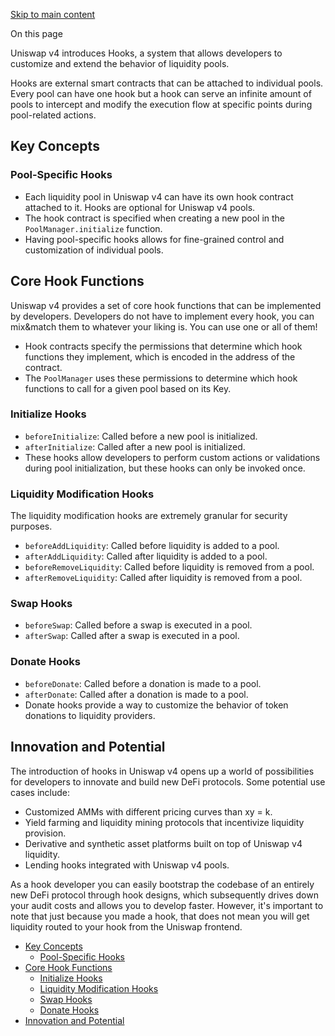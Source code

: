 [Skip to main content](https://docs.uniswap.org/contracts/v4/concepts/hooks#)

On this page

Uniswap v4 introduces Hooks, a system that allows developers to customize and extend the behavior of liquidity pools.

Hooks are external smart contracts that can be attached to individual pools. Every pool can have one hook but a hook can serve an infinite amount of pools to intercept and modify the execution flow at specific points during pool-related actions.

## Key Concepts [​](https://docs.uniswap.org/contracts/v4/concepts/hooks\#key-concepts "Direct link to heading")

### Pool-Specific Hooks [​](https://docs.uniswap.org/contracts/v4/concepts/hooks\#pool-specific-hooks "Direct link to heading")

- Each liquidity pool in Uniswap v4 can have its own hook contract attached to it. Hooks are optional for Uniswap v4 pools.
- The hook contract is specified when creating a new pool in the `PoolManager.initialize` function.
- Having pool-specific hooks allows for fine-grained control and customization of individual pools.

## Core Hook Functions [​](https://docs.uniswap.org/contracts/v4/concepts/hooks\#core-hook-functions "Direct link to heading")

Uniswap v4 provides a set of core hook functions that can be implemented by developers. Developers do not have to implement every hook, you can mix&match them to whatever your liking is. You can use one or all of them!

- Hook contracts specify the permissions that determine which hook functions they implement, which is encoded in the address of the contract.
- The `PoolManager` uses these permissions to determine which hook functions to call for a given pool based on its Key.

### Initialize Hooks [​](https://docs.uniswap.org/contracts/v4/concepts/hooks\#initialize-hooks "Direct link to heading")

- `beforeInitialize`: Called before a new pool is initialized.
- `afterInitialize`: Called after a new pool is initialized.
- These hooks allow developers to perform custom actions or validations during pool initialization, but these hooks can only be invoked once.

### Liquidity Modification Hooks [​](https://docs.uniswap.org/contracts/v4/concepts/hooks\#liquidity-modification-hooks "Direct link to heading")

The liquidity modification hooks are extremely granular for security purposes.

- `beforeAddLiquidity`: Called before liquidity is added to a pool.
- `afterAddLiquidity`: Called after liquidity is added to a pool.
- `beforeRemoveLiquidity`: Called before liquidity is removed from a pool.
- `afterRemoveLiquidity`: Called after liquidity is removed from a pool.

### Swap Hooks [​](https://docs.uniswap.org/contracts/v4/concepts/hooks\#swap-hooks "Direct link to heading")

- `beforeSwap`: Called before a swap is executed in a pool.
- `afterSwap`: Called after a swap is executed in a pool.

### Donate Hooks [​](https://docs.uniswap.org/contracts/v4/concepts/hooks\#donate-hooks "Direct link to heading")

- `beforeDonate`: Called before a donation is made to a pool.
- `afterDonate`: Called after a donation is made to a pool.
- Donate hooks provide a way to customize the behavior of token donations to liquidity providers.

## Innovation and Potential [​](https://docs.uniswap.org/contracts/v4/concepts/hooks\#innovation-and-potential "Direct link to heading")

The introduction of hooks in Uniswap v4 opens up a world of possibilities for developers to innovate and build new DeFi protocols. Some potential use cases include:

- Customized AMMs with different pricing curves than xy = k.
- Yield farming and liquidity mining protocols that incentivize liquidity provision.
- Derivative and synthetic asset platforms built on top of Uniswap v4 liquidity.
- Lending hooks integrated with Uniswap v4 pools.

As a hook developer you can easily bootstrap the codebase of an entirely new DeFi protocol through hook designs, which subsequently drives down your audit costs and allows you to develop faster. However, it's important to note that just because you made a hook, that does not mean you will get liquidity routed to your hook from the Uniswap frontend.

- [Key Concepts](https://docs.uniswap.org/contracts/v4/concepts/hooks#key-concepts)
  - [Pool-Specific Hooks](https://docs.uniswap.org/contracts/v4/concepts/hooks#pool-specific-hooks)
- [Core Hook Functions](https://docs.uniswap.org/contracts/v4/concepts/hooks#core-hook-functions)
  - [Initialize Hooks](https://docs.uniswap.org/contracts/v4/concepts/hooks#initialize-hooks)
  - [Liquidity Modification Hooks](https://docs.uniswap.org/contracts/v4/concepts/hooks#liquidity-modification-hooks)
  - [Swap Hooks](https://docs.uniswap.org/contracts/v4/concepts/hooks#swap-hooks)
  - [Donate Hooks](https://docs.uniswap.org/contracts/v4/concepts/hooks#donate-hooks)
- [Innovation and Potential](https://docs.uniswap.org/contracts/v4/concepts/hooks#innovation-and-potential)